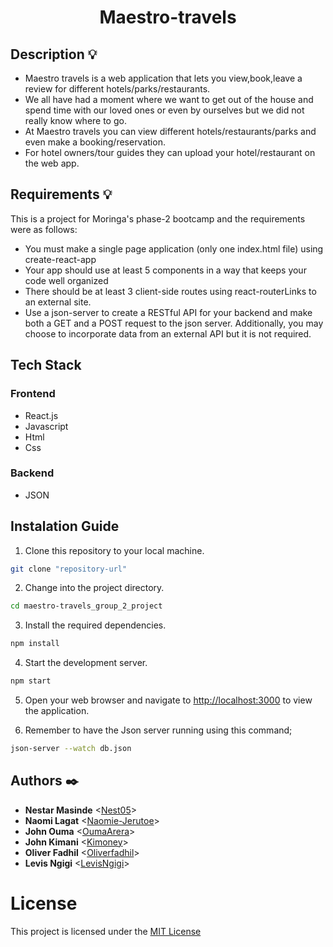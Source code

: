<h1 align="center">Maestro-travels</h1>

## Description :bulb:

- Maestro travels is a web application that lets you view,book,leave a review for different hotels/parks/restaurants.
- We all have had a moment where we want to get out of the house and spend time with our loved ones or even by ourselves but we did not really know where to go.
- At Maestro travels you can view different hotels/restaurants/parks and even make a booking/reservation.
- For hotel owners/tour guides they can upload your hotel/restaurant on the web app.

## Requirements :bulb:
This is a project for Moringa's phase-2 bootcamp and the requirements were as follows:

- You must make a single page application (only one index.html file) using create-react-app
- Your app should use at least 5 components in a way that keeps your code well organized
- There should be at least 3 client-side routes using react-routerLinks to an external site.
- Use a json-server to create a RESTful API for your backend and make both a GET and a POST request to the json server. Additionally, you may choose to incorporate data from an external API but it is not required.

## Tech Stack

### Frontend

- React.js
- Javascript
- Html
- Css

### Backend

- JSON

## Instalation Guide

1. Clone this repository to your local machine.

```bash
git clone "repository-url"
```

2. Change into the project directory.

```bash
cd maestro-travels_group_2_project
```
3. Install the required dependencies.

```bash
npm install
```
4. Start the development server.

```bash
npm start
```
5. Open your web browser and navigate to [http://localhost:3000](http://localhost:3000) to view the application.

6. Remember to have the Json server running using this command;
```bash
json-server --watch db.json
```
## Authors :black_nib:

- **Nestar Masinde** <[Nest05](https://github.com/Nest05)>
- **Naomi Lagat** <[Naomie-Jerutoe](https://github.com/Naomie-Jerutoe)>
- **John Ouma** <[OumaArera](https://github.com/OumaArera)>
- **John Kimani** <[Kimoney](https://github.com/Kimoney)>
- **Oliver Fadhil** <[Oliverfadhil](https://github.com/oliverfadhil)>
- **Levis Ngigi** <[LevisNgigi](https://github.com/LevisNgigi)>

# License

This project is licensed under the [MIT License](LICENSE)